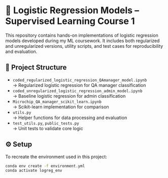 # 🧠 Logistic Regression Models – Supervised Learning Course 1

This repository contains hands-on implementations of logistic regression models developed during my ML coursework. It includes both regularized and unregularized versions, utility scripts, and test cases for reproducibility and evaluation.

## 📁 Project Structure

- `coded_regularized_logistic_regression_QAmanager_model.ipynb`  
  → Regularized logistic regression for QA manager classification  
- `coded_unregularized_logistic_regression_admin_model.ipynb`  
  → Baseline logistic regression for admin classification  
- `Microchip_QA_manager_scikit_learn.ipynb`  
  → Scikit-learn implementation for comparison  
- `utils.py`  
  → Helper functions for data processing and evaluation  
- `test_utils.py`, `public_tests.py`  
  → Unit tests to validate core logic

## ⚙️ Setup

To recreate the environment used in this project:

```bash
conda env create -f environment.yml
conda activate logreg_env

